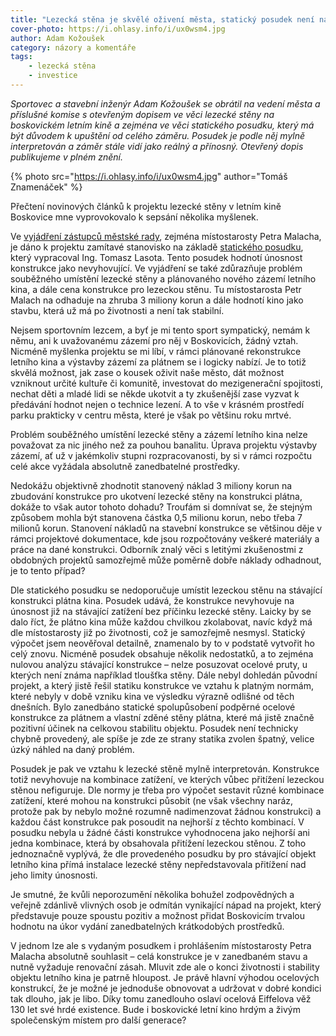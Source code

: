 ```yaml
---
title: "Lezecká stěna je skvělé oživení města, statický posudek není na překážku"
cover-photo: https://i.ohlasy.info/i/ux0wsm4.jpg
author: Adam Kožoušek
category: názory a komentáře
tags:
    - lezecká stěna
    - investice
---
```


*Sportovec a stavební inženýr Adam Kožoušek se obrátil na vedení města a příslušné komise s otevřeným dopisem ve věci lezecké stěny na boskovickém letním kině a zejména ve věci statického posudku, který má být důvodem k upuštění od celého záměru. Posudek je podle něj mylně interpretován a záměr stále vidí jako reálný a přínosný. Otevřený dopis publikujeme v plném znění.*

{% photo src="https://i.ohlasy.info/i/ux0wsm4.jpg" author="Tomáš Znamenáček" %}

Přečtení novinových článků k projektu lezecké stěny v letním kině Boskovice mne vyprovokovalo k sepsání několika myšlenek.

Ve [vyjádření zástupců městské rady](/clanky/2016/03/stena-nebude.html), zejména místostarosty Petra Malacha, je dáno k projektu zamítavé stanovisko na základě [statického posudku](https://data.ohlasy.info/2016/statika-stena.pdf), který vypracoval Ing. Tomasz Lasota. Tento posudek hodnotí únosnost konstrukce jako nevyhovující. Ve vyjádření se také zdůrazňuje problém souběžného umístění lezecké stěny a plánovaného nového zázemí letního kina, a dále cena konstrukce pro lezeckou stěnu. Tu místostarosta Petr Malach na odhaduje na zhruba 3 miliony korun a dále hodnotí kino jako stavbu, která už má po životnosti a není tak stabilní.

Nejsem sportovním lezcem, a byť je mi tento sport sympatický, nemám k němu, ani k uvažovanému zázemí pro něj v Boskovicích, žádný vztah. Nicméně myšlenka projektu se mi líbí, v rámci plánované rekonstrukce letního kina a výstavby zázemí za plátnem se i logicky nabízí. Je to totiž skvělá možnost, jak zase o kousek oživit naše město, dát možnost vzniknout určité kultuře či komunitě, investovat do mezigenerační spojitosti, nechat děti a mladé lidi se někde ukotvit a ty zkušenější zase vyzvat k předávání hodnot nejen o technice lezení. A to vše v krásném prostředí parku prakticky v centru města, které je však po většinu roku mrtvé.

Problém souběžného umístění lezecké stěny a zázemí letního kina nelze považovat za nic jiného než za pouhou banalitu. Úprava projektu výstavby zázemí, ať už v jakémkoliv stupni rozpracovanosti, by si v rámci rozpočtu celé akce vyžádala absolutně zanedbatelné prostředky.

Nedokážu objektivně zhodnotit stanovený náklad 3 miliony korun na zbudování konstrukce pro ukotvení lezecké stěny na konstrukci plátna, dokáže to však autor tohoto dohadu? Troufám si domnívat se, že stejným způsobem mohla být stanovena částka 0,5 milionu korun, nebo třeba 7 milionů korun. Stanovení nákladů na stavební konstrukce se většinou děje v rámci projektové dokumentace, kde jsou rozpočtovány veškeré materiály a práce na dané konstrukci. Odborník znalý věci s letitými zkušenostmi z obdobných projektů samozřejmě může poměrně dobře náklady odhadnout, je to tento případ?

Dle statického posudku se nedoporučuje umístit lezeckou stěnu na stávající konstrukci plátna kina. Posudek udává, že konstrukce nevyhovuje na únosnost již na stávající zatížení bez příčinku lezecké stěny. Laicky by se dalo říct, že plátno kina může každou chvilkou zkolabovat, navíc když má dle místostarosty již po životnosti, což je samozřejmě nesmysl. Statický výpočet jsem neověřoval detailně, znamenalo by to v podstatě vytvořit ho celý znovu. Nicméně posudek obsahuje několik nedostatků, a to zejména nulovou analýzu stávající konstrukce – nelze posuzovat ocelové pruty, u kterých není známa například tloušťka stěny. Dále nebyl dohledán původní projekt, a který jistě řešil statiku konstrukce ve vztahu k platným normám, které nebyly v době vzniku kina ve výsledku výrazně odlišné od těch dnešních. Bylo zanedbáno statické spolupůsobení podpěrné ocelové konstrukce za plátnem a vlastní zděné stěny plátna, které má jistě značně pozitivní účinek na celkovou stabilitu objektu. Posudek není technicky chybně provedený, ale spíše je zde ze strany statika zvolen špatný, velice úzký náhled na daný problém.

Posudek je pak ve vztahu k lezecké stěně mylně interpretován. Konstrukce totiž nevyhovuje na kombinace zatížení, ve kterých vůbec přitížení lezeckou stěnou nefiguruje. Dle normy je třeba pro výpočet sestavit různé kombinace zatížení, které mohou na konstrukci působit (ne však všechny naráz, protože pak by nebylo možné rozumně nadimenzovat žádnou konstrukci) a každou část konstrukce pak posoudit na nejhorší z těchto kombinací. V posudku nebyla u žádné části konstrukce vyhodnocena jako nejhorší ani jedna kombinace, která by obsahovala přitížení lezeckou stěnou. Z toho jednoznačně vyplývá, že dle provedeného posudku by pro stávající objekt letního kina přímá instalace lezecké stěny nepředstavovala přitížení nad jeho limity únosnosti.

Je smutné, že kvůli neporozumění několika bohužel zodpovědných a veřejně zdánlivě vlivných osob je odmítán vynikající nápad na projekt, který představuje pouze spoustu pozitiv a možnost přidat Boskovicím trvalou hodnotu na úkor vydání zanedbatelných krátkodobých prostředků.

V jednom lze ale s vydaným posudkem i prohlášením místostarosty Petra Malacha absolutně souhlasit – celá konstrukce je v zanedbaném stavu a nutně vyžaduje renovační zásah. Mluvit zde ale o konci životnosti i stability objektu letního kina je patrně hloupost. Je právě hlavní výhodou ocelových konstrukcí, že je možné je jednoduše obnovovat a udržovat v dobré kondici tak dlouho, jak je libo. Díky tomu zanedlouho oslaví ocelová Eiffelova věž 130 let své hrdé existence. Bude i boskovické letní kino hrdým a živým společenským místem pro další generace?
